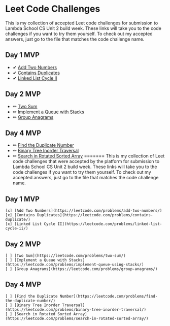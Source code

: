 # Leet Code Challenges

This is my collection of accepted Leet code challenges for submission to Lambda School CS Unit 2 build week.
These links will take you to the code challenges if you want to try them yourself.
To check out my accepted answers, just go to the file that matches the code challenge name.
    

## Day 1 MVP
- ✔ [Add Two Numbers](https://leetcode.com/problems/add-two-numbers/)
- ✔ [Contains Duplicates](https://leetcode.com/problems/contains-duplicate/)
- ✔ [Linked List Cycle II](https://leetcode.com/problems/linked-list-cycle-ii/)

## Day 2 MVP
- ✏ [Two Sum](https://leetcode.com/problems/two-sum/)
- ✏ [Implement a Queue with Stacks](https://leetcode.com/problems/implement-queue-using-stacks/)
- ✏ [Group Anagrams](https://leetcode.com/problems/group-anagrams/)

## Day 4 MVP
- ✏ [Find the Duplicate Number](https://leetcode.com/problems/find-the-duplicate-number/)
- ✏ [Binary Tree Inorder Traversal](https://leetcode.com/problems/binary-tree-inorder-traversal/)
- ✏ [Search in Rotated Sorted Array](https://leetcode.com/problems/search-in-rotated-sorted-array/)
=======
    This is my collection of Leet code challenges that were accepted by the platform for submission to Lambda School CS Unit 2 build week.
    These links will take you to the code challenges if you want to try them yourself.
    To check out my accepted answers, just go to the file that matches the code challenge name.
    

## Day 1 MVP
    [x] [Add Two Numbers](https://leetcode.com/problems/add-two-numbers/)
    [x] [Contains Duplicates](https://leetcode.com/problems/contains-duplicate/)
    [x] [Linked List Cycle II](https://leetcode.com/problems/linked-list-cycle-ii/)

## Day 2 MVP
    [ ] [Two Sum](https://leetcode.com/problems/two-sum/)
    [ ] [Implement a Queue with Stacks](https://leetcode.com/problems/implement-queue-using-stacks/)
    [ ] [Group Anagrams](https://leetcode.com/problems/group-anagrams/)

## Day 4 MVP
    [ ] [Find the Duplicate Number](https://leetcode.com/problems/find-the-duplicate-number/)
    [ ] [Binary Tree Inorder Traversal](https://leetcode.com/problems/binary-tree-inorder-traversal/)
    [ ] [Search in Rotated Sorted Array](https://leetcode.com/problems/search-in-rotated-sorted-array/)


